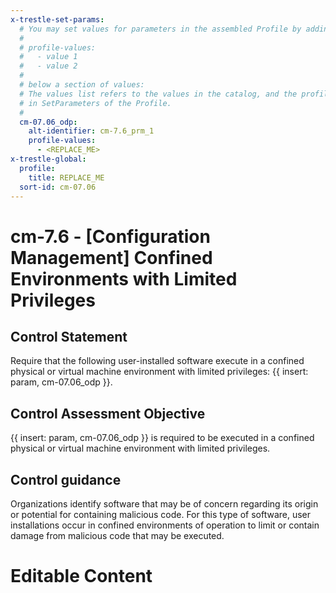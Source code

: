 ```yaml
---
x-trestle-set-params:
  # You may set values for parameters in the assembled Profile by adding
  #
  # profile-values:
  #   - value 1
  #   - value 2
  #
  # below a section of values:
  # The values list refers to the values in the catalog, and the profile-values represent values
  # in SetParameters of the Profile.
  #
  cm-07.06_odp:
    alt-identifier: cm-7.6_prm_1
    profile-values:
      - <REPLACE_ME>
x-trestle-global:
  profile:
    title: REPLACE_ME
  sort-id: cm-07.06
---
```


# cm-7.6 - \[Configuration Management\] Confined Environments with Limited Privileges

## Control Statement

Require that the following user-installed software execute in a confined physical or virtual machine environment with limited privileges: {{ insert: param, cm-07.06_odp }}.

## Control Assessment Objective

{{ insert: param, cm-07.06_odp }} is required to be executed in a confined physical or virtual machine environment with limited privileges.

## Control guidance

Organizations identify software that may be of concern regarding its origin or potential for containing malicious code. For this type of software, user installations occur in confined environments of operation to limit or contain damage from malicious code that may be executed.

# Editable Content

<!-- Make additions and edits below -->
<!-- The above represents the contents of the control as received by the profile, prior to additions. -->
<!-- If the profile makes additions to the control, they will appear below. -->
<!-- The above markdown may not be edited but you may edit the content below, and/or introduce new additions to be made by the profile. -->
<!-- If there is a yaml header at the top, parameter values may be edited. Use --set-parameters to incorporate the changes during assembly. -->
<!-- The content here will then replace what is in the profile for this control, after running profile-assemble. -->
<!-- The current profile has no added parts for this control, but you may add new ones here. -->
<!-- Each addition must have a heading either of the form ## Control my_addition_name -->
<!-- or ## Part a. (where the a. refers to one of the control statement labels.) -->
<!-- "## Control" parts are new parts added after the statement part. -->
<!-- "## Part" parts are new parts added into the top-level statement part with that label. -->
<!-- Subparts may be added with nested hash levels of the form ### My Subpart Name -->
<!-- underneath the parent ## Control or ## Part being added -->
<!-- See https://ibm.github.io/compliance-trestle/tutorials/ssp_profile_catalog_authoring/ssp_profile_catalog_authoring for guidance. -->
